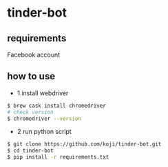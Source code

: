 # tinder-bot

## requirements
Facebook account  

## how to use
* 1 install webdriver
```zsh
$ brew cask install chromedriver
# check version
$ chromedriver --version
```

* 2 run python script
```zsh
$ git clone https://github.com/koji/tinder-bot.git
$ cd tinder-bot
$ pip install -r requirements.txt
```
